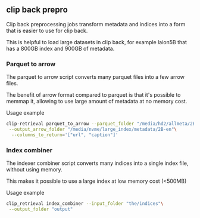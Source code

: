 ## clip back prepro

Clip back preprocessing jobs transform metadata and indices into a form that is easier to use for clip back.

This is helpful to load large datasets in clip back, for example laion5B that has a 800GB index and 900GB of metadata.

### Parquet to arrow

The parquet to arrow script converts many parquet files into a few arrow files.

The benefit of arrow format compared to parquet is that it's possible to memmap it, allowing to use large amount of metadata at no memory cost.

Usage example

```bash
clip-retrieval parquet_to_arrow --parquet_folder "/media/hd2/allmeta/2Ben"\
 --output_arrow_folder "/media/nvme/large_index/metadata/2B-en"\
  --columns_to_return='["url", "caption"]'
```

### Index combiner

The indexer combiner script converts many indices into a single index file, without using memory.

This makes it possible to use a large index at low memory cost (\<500MB)

Usage example

```bash
clip_retrieval index_combiner --input_folder "the/indices"\
 --output_folder "output"
```
